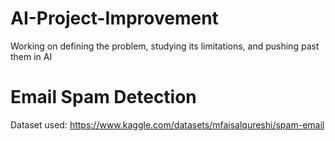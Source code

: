 # AI-Project-Improvement
Working on defining the problem, studying its limitations, and pushing past them in AI
# Email Spam Detection

Dataset used: https://www.kaggle.com/datasets/mfaisalqureshi/spam-email
